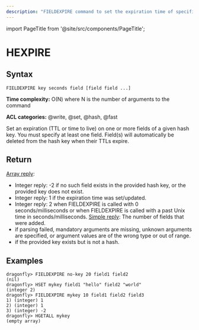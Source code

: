 ```yaml
---
description: "FIELDEXPIRE command to set the expiration time of specific values for hset and set family."
---
```


import PageTitle from '@site/src/components/PageTitle';

# HEXPIRE

<PageTitle title="Dragonfly specific FIELDEXPIRE Command (Documentation) | Dragonfly" />

## Syntax

    FIELDEXPIRE key seconds field [field field ...]

**Time complexity:** O(N) where N is the number of arguments to the command

**ACL categories:** @write, @set, @hash, @fast

Set an expiration (TTL or time to live) on one or more fields of a given hash key. You must specify at least one field. 
Field(s) will automatically be deleted from the hash key when their TTLs expire.


## Return

[Array reply](https://redis.io/docs/latest/develop/reference/protocol-spec/#arrays): 
* Integer reply: -2 if no such field exists in the provided hash key, or the provided key does not exist.
* Integer reply: 1 if the expiration time was set/updated.
* Integer reply: 2 when FIELDEXPIRE is called with 0 seconds/milliseconds or when FIELDEXPIRE is called with a past Unix time in seconds/milliseconds.
[Simple reply](https://redis.io/docs/latest/develop/reference/protocol-spec/#simple-errors): The number of fields that were added.
* if parsing failed, mandatory arguments are missing, unknown arguments are specified, or argument values are of the wrong type or out of range.
* if the provided key exists but is not a hash.


## Examples

```shell
dragonfly> FIELDEXPIRE no-key 20 field1 field2
(nil)
dragonfly> HSET mykey field1 "hello" field2 "world"
(integer 2)
dragonfly> FIELDEXPIRE mykey 10 field1 field2 field3
1) (integer) 1
2) (integer) 1
3) (integer) -2
dragonfly> HGETALL mykey
(empty array)
```

